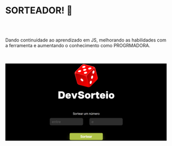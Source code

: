 <h1><b>SORTEADOR! 🎲</b></h1>
<br>
<br>



<p>Dando continuidade ao aprendizado em JS, melhorando as habilidades com a ferramenta e aumentando o conhecimento como PROGRMADORA. </p>
<br>
<br>

<img src="https://github.com/JamileMacedo/Sorteador.2/blob/main/assets/captura-sorteador.png?raw=true">


